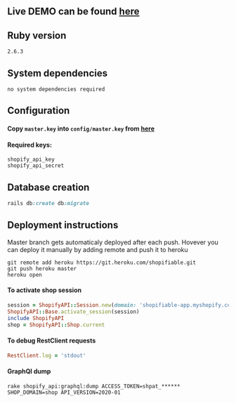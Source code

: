 ## Live DEMO can be found [here](https://shopifiable-public.herokuapp.com/)

## Ruby version
`2.6.3`

## System dependencies
`no system dependencies required`

## Configuration

#### Copy `master.key` into `config/master.key` from [here](https://docs.google.com/document/d/1qD1ejg1F_cTQwi9fshLuP9G9PHqF2wu0b7ycCxEdfB0/edit)

#### Required keys:
```
shopify_api_key
shopify_api_secret
```

## Database creation
```ruby
rails db:create db:migrate
```

<!-- # How to run the test suite
```
no test avaialble
``` -->

## Deployment instructions

Master branch gets automaticaly deployed after each push.
Hovever you can deploy it manually by adding remote and push it to heroku

```
git remote add heroku https://git.heroku.com/shopifiable.git
git push heroku master
heroku open
```

#### To activate shop session
```ruby
session = ShopifyAPI::Session.new(domain: 'shopifiable-app.myshopify.com', token: Shop.first.shopify_token, api_version: "2020-04")
ShopifyAPI::Base.activate_session(session)
include ShopifyAPI
shop = ShopifyAPI::Shop.current
```

#### To debug RestClient requests
```ruby
RestClient.log = 'stdout'
```

#### GraphQl dump
```
rake shopify_api:graphql:dump ACCESS_TOKEN=shpat_****** SHOP_DOMAIN=shop API_VERSION=2020-01
```
